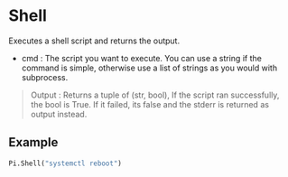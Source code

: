 
# Shell

Executes a shell script and returns the output.

* cmd : The script you want to execute. You can use a string if the command is simple, otherwise use a list of strings as you would with subprocess.

> Output : Returns a tuple of (str, bool), If the script ran successfully, the bool is True. If it failed, its false and the stderr is returned as output instead.

## Example

```python
Pi.Shell("systemctl reboot")
```